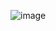 ![image](https://user-images.githubusercontent.com/16296900/149674011-6ed5f91a-3f16-44c3-9903-4b91d2dedc82.png)
